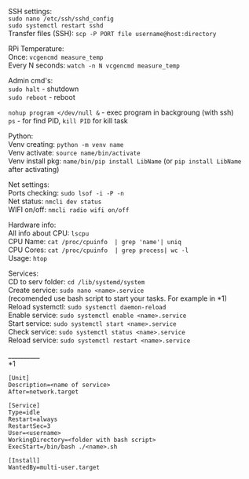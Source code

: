 SSH settings:\
`sudo nano /etc/ssh/sshd_config`\
`sudo systemctl restart sshd`\
Transfer files (SSH): `scp -P PORT file username@host:directory`

RPi Temperature:\
Once: `vcgencmd measure_temp`\
Every N seconds: `watch -n N vcgencmd measure_temp`

Admin cmd's:\
`sudo halt` - shutdown\
`sudo reboot` - reboot

`nohup program </dev/null &` - exec program in backgroung (with ssh)\
`ps` - for find PID, `kill PID` for kill task

Python:\
Venv creating: `python -m venv name`\
Venv activate: `source name/bin/activate`\
Venv install pkg: `name/bin/pip install LibName` (or `pip install LibName` after activating)

Net settings:\
Ports checking: `sudo lsof -i -P -n`\
Net status: `nmcli dev status`\
WIFI on/off: `nmcli radio wifi on/off`

Hardware info:\
All info about CPU: `lscpu`\
CPU Name: `cat /proc/cpuinfo  | grep 'name'| uniq`\
CPU Cores: `cat /proc/cpuinfo  | grep process| wc -l`\
Usage: `htop`

Services:\
CD to serv folder: `cd /lib/systemd/system`\
Create service: `sudo nano <name>.service`\
(recomended use bash script to start your tasks. For example in *1)\
Reload systemctl: `sudo systemctl daemon-reload`\
Enable service: `sudo systemctl enable <name>.service`\
Start service: `sudo systemctl start <name>.service`\
Check service: `sudo systemctl status <name>.service`\
Reload service: `sudo systemctl restart <name>.service`

__________\
*1
```
[Unit]
Description=<name of service>
After=network.target

[Service]
Type=idle
Restart=always
RestartSec=3
User=<username>
WorkingDirectory=<folder with bash script>
ExecStart=/bin/bash ./<name>.sh

[Install]
WantedBy=multi-user.target
```

